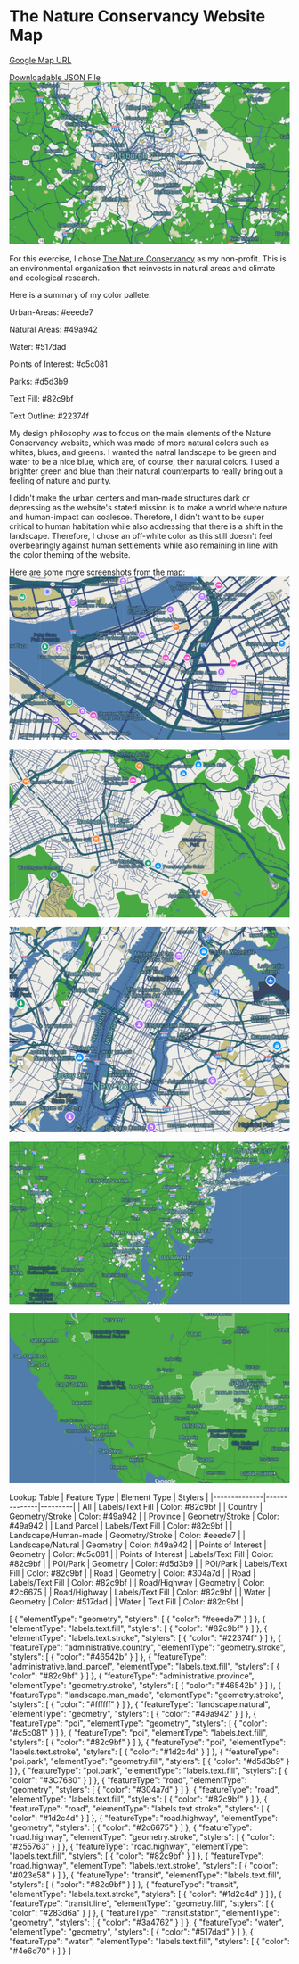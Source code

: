 # The Nature Conservancy Website Map

[Google Map URL](https://maps.googleapis.com/maps/api/staticmap?key=AIzaSyAlfDAWMhdWO88l3Avk4N6ZvcZnMxNvAmc&center=40.428881082817654,-80.02007028756181&zoom=11&format=png&maptype=roadmap&style=element:geometry%7Ccolor:0xeeede7&style=element:labels.text.fill%7Ccolor:0x82c9bf&style=element:labels.text.stroke%7Ccolor:0x22374f&style=feature:administrative.country%7Celement:geometry.stroke%7Ccolor:0x46542b&style=feature:administrative.land_parcel%7Celement:labels.text.fill%7Ccolor:0x82c9bf&style=feature:administrative.province%7Celement:geometry.stroke%7Ccolor:0x46542b&style=feature:landscape.man_made%7Celement:geometry.stroke%7Ccolor:0xffffff&style=feature:landscape.natural%7Celement:geometry%7Ccolor:0x49a942&style=feature:poi%7Celement:geometry%7Ccolor:0xc5c081&style=feature:poi%7Celement:labels.text.fill%7Ccolor:0x82c9bf&style=feature:poi%7Celement:labels.text.stroke%7Ccolor:0x1d2c4d&style=feature:poi.park%7Celement:geometry.fill%7Ccolor:0xd5d3b9&style=feature:poi.park%7Celement:labels.text.fill%7Ccolor:0x3C7680&style=feature:road%7Celement:geometry%7Ccolor:0x304a7d&style=feature:road%7Celement:labels.text.fill%7Ccolor:0x82c9bf&style=feature:road%7Celement:labels.text.stroke%7Ccolor:0x1d2c4d&style=feature:road.highway%7Celement:geometry%7Ccolor:0x2c6675&style=feature:road.highway%7Celement:geometry.stroke%7Ccolor:0x255763&style=feature:road.highway%7Celement:labels.text.fill%7Ccolor:0x82c9bf&style=feature:road.highway%7Celement:labels.text.stroke%7Ccolor:0x023e58&style=feature:transit%7Celement:labels.text.fill%7Ccolor:0x82c9bf&style=feature:transit%7Celement:labels.text.stroke%7Ccolor:0x1d2c4d&style=feature:transit.line%7Celement:geometry.fill%7Ccolor:0x283d6a&style=feature:transit.station%7Celement:geometry%7Ccolor:0x3a4762&style=feature:water%7Celement:geometry%7Ccolor:0x517dad&style=feature:water%7Celement:labels.text.fill%7Ccolor:0x4e6d70&size=480x360)

[Downloadable JSON File](NatureConservatoryWebsite.json)
![Map to be used by the Nature Conservancy, Map of Pittsburgh and Surrounding Area](NaturePittsburgh.png)

For this exercise, I chose [The Nature Conservancy](https://www.nature.org/en-us/) as my non-profit. This is an environmental organization that reinvests in natural areas and climate and ecological research.


Here is a summary of my color pallete:

Urban-Areas: #eeede7

Natural Areas: #49a942

Water: #517dad

Points of Interest: #c5c081

Parks: #d5d3b9

Text Fill: #82c9bf

Text Outline: #22374f

My design philosophy was to focus on the main elements of the Nature Conservancy website, which was made of more natural colors such as whites, blues, and greens. I wanted the natral landscape to be green and water to be a nice blue, which are, of course, their natural colors. I used a brighter green and blue than their natural counterparts to really bring out a feeling of nature and purity. 

I didn't make the urban centers and man-made structures dark or depressing as the website's stated mission is to make a world where nature and human-impact can coalesce. Therefore, I didn't want to be super critical to human habitation while also addressing that there is a shift in the landscape. Therefore, I chose an off-white color as this still doesn't feel overbearingly against human settlements while aso remaining in line with the color theming of the website.

Here are some more screenshots from the map:
![Pittsburgh - The Point](Point.png)

![Washington, PA](Washington.png)

![New York City](NewYork.png)

![USA East Coast](EastCoast.png)

![USA West Coast](WestCoast.png)




Lookup Table
| Feature Type | Element Type | Stylers |
|--------------|--------------|---------|
| All | Labels/Text Fill | Color: #82c9bf |
| Country | Geometry/Stroke | Color: #49a942 |
| Province | Geometry/Stroke | Color: #49a942 |
| Land Parcel | Labels/Text Fill | Color: #82c9bf |
| Landscape/Human-made | Geometry/Stroke | Color: #eeede7 |
| Landscape/Natural | Geometry | Color: #49a942 |
| Points of Interest | Geometry | Color: #c5c081 |
| Points of Interest | Labels/Text Fill | Color: #82c9bf |
| POI/Park | Geometry | Color: #d5d3b9 |
| POI/Park | Labels/Text Fill | Color: #82c9bf |
| Road | Geometry | Color: #304a7d |
| Road | Labels/Text Fill | Color: #82c9bf |
| Road/Highway | Geometry | Color: #2c6675 |
| Road/Highway | Labels/Text Fill | Color: #82c9bf |
| Water | Geometry | Color: #517dad |
| Water | Text Fill | Color: #82c9bf |


[
  {
    "elementType": "geometry",
    "stylers": [
      {
        "color": "#eeede7"
      }
    ]
  },
  {
    "elementType": "labels.text.fill",
    "stylers": [
      {
        "color": "#82c9bf"
      }
    ]
  },
  {
    "elementType": "labels.text.stroke",
    "stylers": [
      {
        "color": "#22374f"
      }
    ]
  },
  {
    "featureType": "administrative.country",
    "elementType": "geometry.stroke",
    "stylers": [
      {
        "color": "#46542b"
      }
    ]
  },
  {
    "featureType": "administrative.land_parcel",
    "elementType": "labels.text.fill",
    "stylers": [
      {
        "color": "#82c9bf"
      }
    ]
  },
  {
    "featureType": "administrative.province",
    "elementType": "geometry.stroke",
    "stylers": [
      {
        "color": "#46542b"
      }
    ]
  },
  {
    "featureType": "landscape.man_made",
    "elementType": "geometry.stroke",
    "stylers": [
      {
        "color": "#ffffff"
      }
    ]
  },
  {
    "featureType": "landscape.natural",
    "elementType": "geometry",
    "stylers": [
      {
        "color": "#49a942"
      }
    ]
  },
  {
    "featureType": "poi",
    "elementType": "geometry",
    "stylers": [
      {
        "color": "#c5c081"
      }
    ]
  },
  {
    "featureType": "poi",
    "elementType": "labels.text.fill",
    "stylers": [
      {
        "color": "#82c9bf"
      }
    ]
  },
  {
    "featureType": "poi",
    "elementType": "labels.text.stroke",
    "stylers": [
      {
        "color": "#1d2c4d"
      }
    ]
  },
  {
    "featureType": "poi.park",
    "elementType": "geometry.fill",
    "stylers": [
      {
        "color": "#d5d3b9"
      }
    ]
  },
  {
    "featureType": "poi.park",
    "elementType": "labels.text.fill",
    "stylers": [
      {
        "color": "#3C7680"
      }
    ]
  },
  {
    "featureType": "road",
    "elementType": "geometry",
    "stylers": [
      {
        "color": "#304a7d"
      }
    ]
  },
  {
    "featureType": "road",
    "elementType": "labels.text.fill",
    "stylers": [
      {
        "color": "#82c9bf"
      }
    ]
  },
  {
    "featureType": "road",
    "elementType": "labels.text.stroke",
    "stylers": [
      {
        "color": "#1d2c4d"
      }
    ]
  },
  {
    "featureType": "road.highway",
    "elementType": "geometry",
    "stylers": [
      {
        "color": "#2c6675"
      }
    ]
  },
  {
    "featureType": "road.highway",
    "elementType": "geometry.stroke",
    "stylers": [
      {
        "color": "#255763"
      }
    ]
  },
  {
    "featureType": "road.highway",
    "elementType": "labels.text.fill",
    "stylers": [
      {
        "color": "#82c9bf"
      }
    ]
  },
  {
    "featureType": "road.highway",
    "elementType": "labels.text.stroke",
    "stylers": [
      {
        "color": "#023e58"
      }
    ]
  },
  {
    "featureType": "transit",
    "elementType": "labels.text.fill",
    "stylers": [
      {
        "color": "#82c9bf"
      }
    ]
  },
  {
    "featureType": "transit",
    "elementType": "labels.text.stroke",
    "stylers": [
      {
        "color": "#1d2c4d"
      }
    ]
  },
  {
    "featureType": "transit.line",
    "elementType": "geometry.fill",
    "stylers": [
      {
        "color": "#283d6a"
      }
    ]
  },
  {
    "featureType": "transit.station",
    "elementType": "geometry",
    "stylers": [
      {
        "color": "#3a4762"
      }
    ]
  },
  {
    "featureType": "water",
    "elementType": "geometry",
    "stylers": [
      {
        "color": "#517dad"
      }
    ]
  },
  {
    "featureType": "water",
    "elementType": "labels.text.fill",
    "stylers": [
      {
        "color": "#4e6d70"
      }
    ]
  }
]
